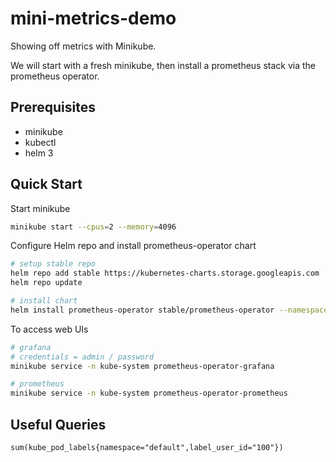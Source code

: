 # mini-metrics-demo
Showing off metrics with Minikube. 

We will start with a fresh minikube, then install a prometheus stack via
the prometheus operator.

## Prerequisites
- minikube
- kubectl
- helm 3

## Quick Start
Start minikube
```sh
minikube start --cpus=2 --memory=4096
```

Configure Helm repo and install prometheus-operator chart
```sh
# setup stable repo
helm repo add stable https://kubernetes-charts.storage.googleapis.com
helm repo update

# install chart
helm install prometheus-operator stable/prometheus-operator --namespace kube-system --set prometheusOperator.createCustomResource=false --set prometheus.service.type=NodePort --set grafana.service.type=NodePort --set grafana.adminPassword=password
```

To access web UIs
```sh
# grafana
# credentials = admin / password
minikube service -n kube-system prometheus-operator-grafana

# prometheus
minikube service -n kube-system prometheus-operator-prometheus
```


## Useful Queries
```
sum(kube_pod_labels{namespace="default",label_user_id="100"})
```
